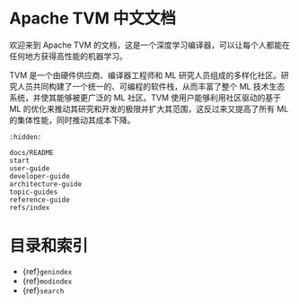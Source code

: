 # Apache TVM 中文文档

欢迎来到 Apache TVM 的文档，这是一个深度学习编译器，可以让每个人都能在任何地方获得高性能的机器学习。

TVM 是一个由硬件供应商、编译器工程师和 ML 研究人员组成的多样化社区。研究人员共同构建了一个统一的、可编程的软件栈，从而丰富了整个 ML 技术生态系统，并使其能够被更广泛的 ML 社区。TVM 使用户能够利用社区驱动的基于 ML 的优化来推动其研究和开发的极限并扩大其范围，这反过来又提高了所有 ML 的集体性能，同时推动其成本下降。

```{toctree}
:hidden:

docs/README
start
user-guide
developer-guide
architecture-guide
topic-guides
reference-guide
refs/index
```

# 目录和索引

* {ref}`genindex`
* {ref}`modindex`
* {ref}`search`
